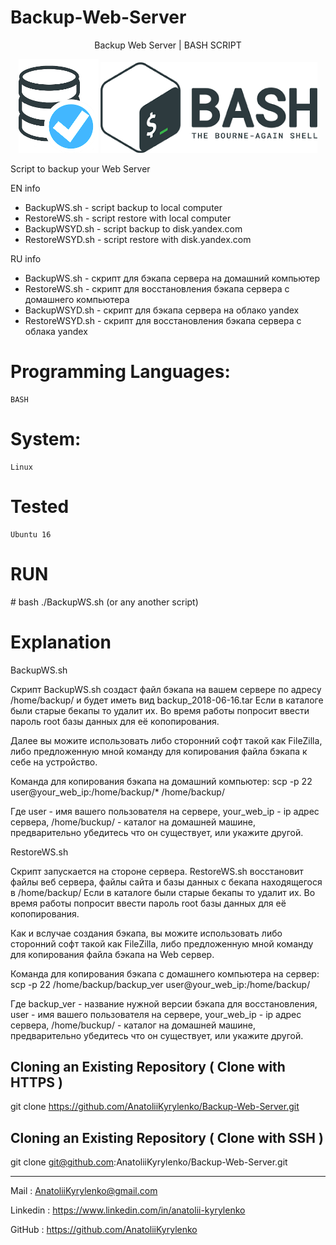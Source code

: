 # Backup-Web-Server
<p align="center">Backup Web Server | BASH SCRIPT</p>
<p align="center">
  <img src ="https://github.com/AnatoliiKyrylenko/Backup-Web-Server/blob/master/imageb1.png"/>
      <img src ="https://github.com/AnatoliiKyrylenko/Backup-Web-Server/blob/master/imageb2.png"/>
</p>


Script to backup your Web Server

EN info
+ BackupWS.sh - script backup to local computer
+ RestoreWS.sh - script restore with local computer
+ BackupWSYD.sh - script backup to disk.yandex.com
+ RestoreWSYD.sh - script restore with disk.yandex.com

RU info
+ BackupWS.sh - скрипт для бэкапа сервера на домашний компьютер
+ RestoreWS.sh - скрипт для восстановления бэкапа сервера с домашнего компьютера
+ BackupWSYD.sh - скрипт для бэкапа сервера на облако yandex
+ RestoreWSYD.sh - скрипт для восстановления бэкапа сервера с облака yandex

# Programming Languages:

    BASH

# System:

    Linux

# Tested  

    Ubuntu 16

# RUN

\# bash ./BackupWS.sh (or any another script)

# Explanation

BackupWS.sh

Скрипт BackupWS.sh создаст файл бэкапа на вашем сервере по адресу /home/backup/ и будет иметь вид backup_2018-06-16.tar
Если в каталоге были старые бекапы то удалит их.
Во время работы попросит ввести пароль root базы данных для её копопирования.

Далее вы можите использовать либо сторонний софт такой как FileZilla, либо предложенную мной команду для копирования файла бэкапа к себе на устройство.

Команда для копирования бэкапа на домашний компьютер:
scp -p 22 user@your_web_ip:/home/backup/* /home/backup/

Где user - имя вашего пользователя на сервере, your_web_ip - ip адрес сервера, /home/buckup/ - каталог на домашней машине, предварительно убедитесь что он существует, или укажите другой.

RestoreWS.sh

Скрипт запускается на стороне сервера.
RestoreWS.sh восстановит файлы веб сервера, файлы сайта и базы данных с бекапа находящегося в /home/backup/
Если в каталоге были старые бекапы то удалит их.
Во время работы попросит ввести пароль root базы данных для её копопирования.

Как и вслучае создания бэкапа, вы можите использовать либо сторонний софт такой как FileZilla, либо предложенную мной команду для копирования файла бэкапа на Web сервер.

Команда для копирования бэкапа с домашнего компьютера на сервер:
scp -p 22 /home/backup/backup_ver user@your_web_ip:/home/backup/

Где backup_ver - название нужной версии бэкапа для восстановления, user - имя вашего пользователя на сервере, your_web_ip - ip адрес сервера, /home/buckup/ - каталог на домашней машине, предварительно убедитесь что он существует, или укажите другой.

## Cloning an Existing Repository ( Clone with HTTPS )

git clone https://github.com/AnatoliiKyrylenko/Backup-Web-Server.git

## Cloning an Existing Repository ( Clone with SSH )

git clone git@github.com:AnatoliiKyrylenko/Backup-Web-Server.git

---

Mail : AnatoliiKyrylenko@gmail.com

Linkedin : https://www.linkedin.com/in/anatolii-kyrylenko

GitHub : https://github.com/AnatoliiKyrylenko

